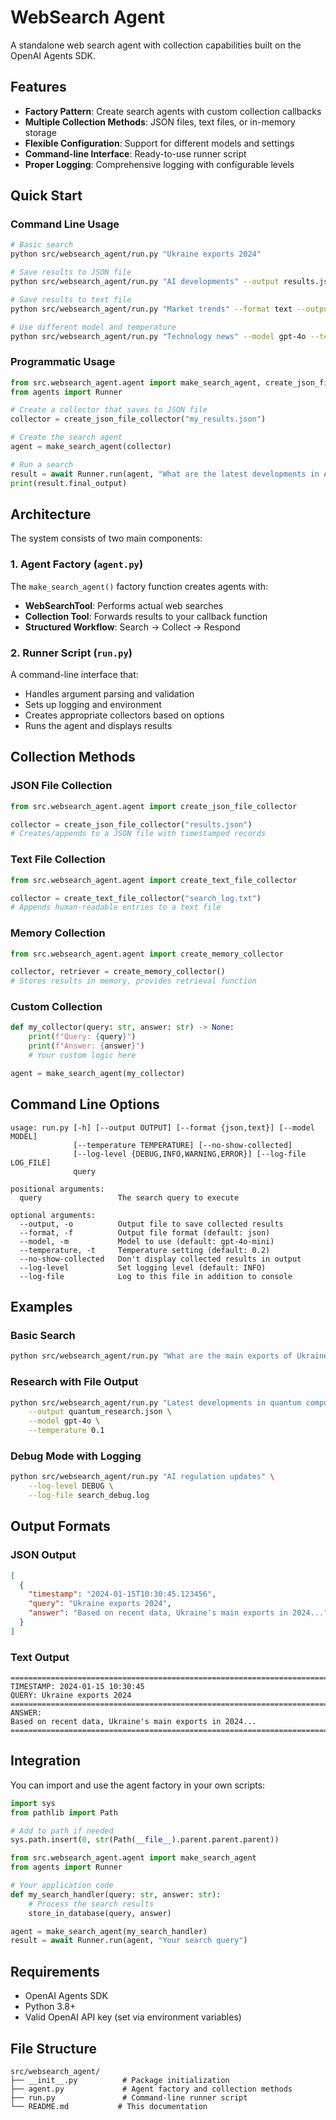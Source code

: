 # WebSearch Agent

A standalone web search agent with collection capabilities built on the OpenAI Agents SDK.

## Features

- **Factory Pattern**: Create search agents with custom collection callbacks
- **Multiple Collection Methods**: JSON files, text files, or in-memory storage
- **Flexible Configuration**: Support for different models and settings
- **Command-line Interface**: Ready-to-use runner script
- **Proper Logging**: Comprehensive logging with configurable levels

## Quick Start

### Command Line Usage

```bash
# Basic search
python src/websearch_agent/run.py "Ukraine exports 2024"

# Save results to JSON file
python src/websearch_agent/run.py "AI developments" --output results.json

# Save results to text file
python src/websearch_agent/run.py "Market trends" --format text --output search_log.txt

# Use different model and temperature
python src/websearch_agent/run.py "Technology news" --model gpt-4o --temperature 0.3
```

### Programmatic Usage

```python
from src.websearch_agent.agent import make_search_agent, create_json_file_collector
from agents import Runner

# Create a collector that saves to JSON file
collector = create_json_file_collector("my_results.json")

# Create the search agent
agent = make_search_agent(collector)

# Run a search
result = await Runner.run(agent, "What are the latest developments in AI?")
print(result.final_output)
```

## Architecture

The system consists of two main components:

### 1. Agent Factory (`agent.py`)

The `make_search_agent()` factory function creates agents with:
- **WebSearchTool**: Performs actual web searches
- **Collection Tool**: Forwards results to your callback function
- **Structured Workflow**: Search → Collect → Respond

### 2. Runner Script (`run.py`)

A command-line interface that:
- Handles argument parsing and validation
- Sets up logging and environment
- Creates appropriate collectors based on options
- Runs the agent and displays results

## Collection Methods

### JSON File Collection

```python
from src.websearch_agent.agent import create_json_file_collector

collector = create_json_file_collector("results.json")
# Creates/appends to a JSON file with timestamped records
```

### Text File Collection

```python
from src.websearch_agent.agent import create_text_file_collector

collector = create_text_file_collector("search_log.txt")
# Appends human-readable entries to a text file
```

### Memory Collection

```python
from src.websearch_agent.agent import create_memory_collector

collector, retriever = create_memory_collector()
# Stores results in memory, provides retrieval function
```

### Custom Collection

```python
def my_collector(query: str, answer: str) -> None:
    print(f"Query: {query}")
    print(f"Answer: {answer}")
    # Your custom logic here

agent = make_search_agent(my_collector)
```

## Command Line Options

```
usage: run.py [-h] [--output OUTPUT] [--format {json,text}] [--model MODEL] 
              [--temperature TEMPERATURE] [--no-show-collected]
              [--log-level {DEBUG,INFO,WARNING,ERROR}] [--log-file LOG_FILE]
              query

positional arguments:
  query                 The search query to execute

optional arguments:
  --output, -o          Output file to save collected results
  --format, -f          Output file format (default: json)
  --model, -m           Model to use (default: gpt-4o-mini)
  --temperature, -t     Temperature setting (default: 0.2)
  --no-show-collected   Don't display collected results in output
  --log-level           Set logging level (default: INFO)
  --log-file            Log to this file in addition to console
```

## Examples

### Basic Search

```bash
python src/websearch_agent/run.py "What are the main exports of Ukraine in 2024?"
```

### Research with File Output

```bash
python src/websearch_agent/run.py "Latest developments in quantum computing" \
    --output quantum_research.json \
    --model gpt-4o \
    --temperature 0.1
```

### Debug Mode with Logging

```bash
python src/websearch_agent/run.py "AI regulation updates" \
    --log-level DEBUG \
    --log-file search_debug.log
```

## Output Formats

### JSON Output
```json
[
  {
    "timestamp": "2024-01-15T10:30:45.123456",
    "query": "Ukraine exports 2024",
    "answer": "Based on recent data, Ukraine's main exports in 2024..."
  }
]
```

### Text Output
```
================================================================================
TIMESTAMP: 2024-01-15 10:30:45
QUERY: Ukraine exports 2024
================================================================================
ANSWER:
Based on recent data, Ukraine's main exports in 2024...
================================================================================
```

## Integration

You can import and use the agent factory in your own scripts:

```python
import sys
from pathlib import Path

# Add to path if needed
sys.path.insert(0, str(Path(__file__).parent.parent.parent))

from src.websearch_agent.agent import make_search_agent
from agents import Runner

# Your application code
def my_search_handler(query: str, answer: str):
    # Process the search results
    store_in_database(query, answer)

agent = make_search_agent(my_search_handler)
result = await Runner.run(agent, "Your search query")
```

## Requirements

- OpenAI Agents SDK
- Python 3.8+
- Valid OpenAI API key (set via environment variables)

## File Structure

```
src/websearch_agent/
├── __init__.py          # Package initialization
├── agent.py             # Agent factory and collection methods
├── run.py               # Command-line runner script
└── README.md           # This documentation
``` 